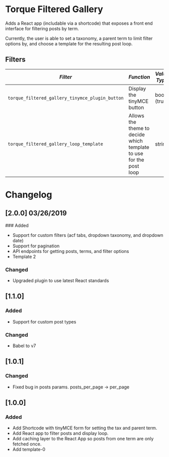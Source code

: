 # Torque Filtered Gallery

Adds a React app (includable via a shortcode) that exposes a front end interface for filtering posts by term.

Currently, the user is able to set a taxonomy, a parent term to limit filter options by, and choose a template for the resulting post loop.

## Filters

<!-- prettier-ignore-start -->

*Filter* | *Function* | *Value Type*
--- | --- | ---
`torque_filtered_gallery_tinymce_plugin_button` | Display the tinyMCE button | bool (true)
`torque_filtered_gallery_loop_template` | Allows the theme to decide which template to use for the post loop | string

<!-- prettier-ignore-end -->

# Changelog

## [2.0.0] 03/26/2019

### Added

- Support for custom filters (acf tabs, dropdown taxonomy, and dropdown date)
- Support for pagination
- API endpoints for getting posts, terms, and filter options
- Template 2

### Changed

- Upgraded plugin to use latest React standards

## [1.1.0]

### Added

- Support for custom post types

### Changed

- Babel to v7

## [1.0.1]

### Changed

- Fixed bug in posts params. posts_per_page -> per_page

## [1.0.0]

### Added

- Add Shortcode with tinyMCE form for setting the tax and parent term.
- Add React app to filter posts and display loop.
- Add caching layer to the React App so posts from one term are only fetched once.
- Add template-0
